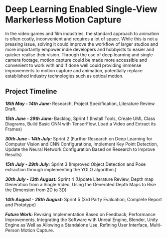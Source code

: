 # Deep Learning Enabled Single-View Markerless Motion Capture
 
In the video games and film industries, the standard approach to animation is often costly, inconvenient and requires a lot of space. While this is not a pressing issue, solving it could improve the workflow of larger studios and more importantly empower indie developers and hobbyists to easier and quicker realise their vision. Through the use of deep learning and single-camera footage, motion capture could be made more accessible and convenient to work with and if done well could providing immense improvements to motion capture and animation, potentially replace established industry technologies such as optical motion.


## Project Timeline

***18th May - 14th June:*** Research, Project Specification, Literature Review Draft.


***15th June - 29th June:*** Backlog, Sprint 1 (Install Tools, Create UML Class Diagrams, Build Basic CNN with TensorFlow, Load a Video and Extract its Frames)


***30th June - 14th July:*** Sprint 2 (Further Research on Deep Learning for Computer Vision and CNN Configurations, Implement Key Point Detection, Update the Neural Network Configuration Based on Research to Improve Results)


***15th July - 29th July:*** Sprint 3 (Improved Object Detection and Pose extraction through implementing the YOLO algorithm.)


***30th July - 13th August:*** Sprint 4 (Update Literature Review, Depth map Generation from a Single Video, Using the Generated Depth Maps to Rise the Dimension from 2D to 3D)


***14th August - 28th August:*** Sprint 5 (3rd Party Evaluation, Complete Report and Prototype)


***Future Work:*** Revising Implementation Based on Feedback, Performance Improvements, Integrating the Software with Unreal Engine, Blender, Unity Engine as Well as Allowing a Standalone Use, Refining User Interface, Multi-Person Motion Capture.
